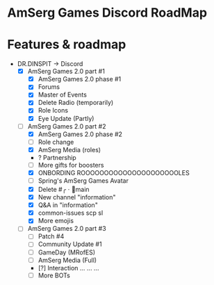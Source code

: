 # AmSerg Games Discord RoadMap
# Features & roadmap
* DR.DINSPIT → Discord
  * [x] AmSerg Games 2.0 part #1
    * [x] AmSerg Games 2.0 phase #1
    * [x] Forums
    * [x] Master of Events
    * [x] Delete Radio (temporarily)
    * [x] Role Icons
    * [x] Eye Update (Partly)
  * [ ] AmSerg Games 2.0 part #2
    * [x] AmSerg Games 2.0 phase #2
     * [ ] Role change
     * [x] AmSerg Media (roles)
     * ? Partnership
     * [ ] More gifts for boosters
     * [x] ONBORDING ROOOOOOOOOOOOOOOOOOOOOLES
     * [ ] Spring's AmSerg Games Avatar
     * [x] Delete #╭ㆍ🔔main
     * [x] New channel "information"
     * [x] Q&A in "information"
     * [x] common-issues scp sl
     * [x] More emojis
  * [ ] AmSerg Games 2.0 part #3
     * [ ] Patch #4
     * [ ] Community Update #1
     * [ ] GameDay (MRofES)
     * [ ] AmSerg Media (Full)
     * [?] Interaction ... ... ...
     * [ ] More BOTs
